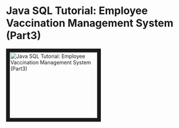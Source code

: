 # Java SQL Tutorial:  Employee Vaccination Management System (Part3)
<a href="http://www.youtube.com/watch?feature=player_embedded&v=gP3ruqFOxLs" target="_blank"><img src="http://img.youtube.com/vi/gP3ruqFOxLs/0.jpg" alt="Java SQL Tutorial:  Employee Vaccination Management System (Part3)" width="240" height="180" border="10" /></a>